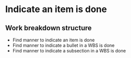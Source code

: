 # Indicate an item is done

## Work breakdown structure

* Find manner to indicate an item is done
* Find manner to indicate a bullet in a WBS is done
* Find manner to indicate a subsection in a WBS is done
